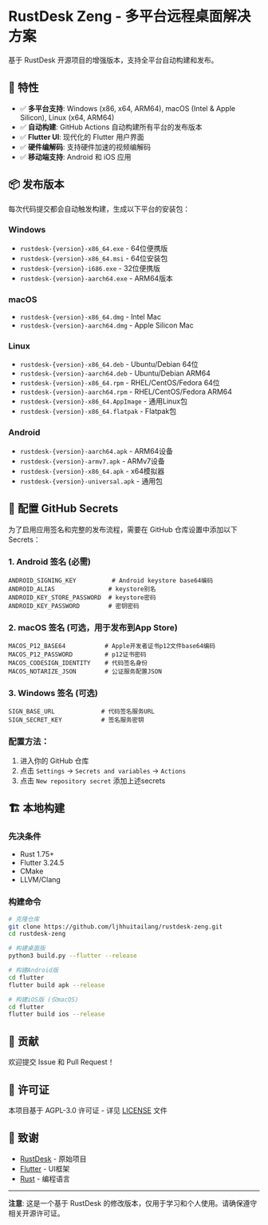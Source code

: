 # RustDesk Zeng - 多平台远程桌面解决方案

基于 RustDesk 开源项目的增强版本，支持全平台自动构建和发布。

## 🚀 特性

- ✅ **多平台支持**: Windows (x86, x64, ARM64), macOS (Intel & Apple Silicon), Linux (x64, ARM64)
- ✅ **自动构建**: GitHub Actions 自动构建所有平台的发布版本
- ✅ **Flutter UI**: 现代化的 Flutter 用户界面
- ✅ **硬件编解码**: 支持硬件加速的视频编解码
- ✅ **移动端支持**: Android 和 iOS 应用

## 📦 发布版本

每次代码提交都会自动触发构建，生成以下平台的安装包：

### Windows
- `rustdesk-{version}-x86_64.exe` - 64位便携版
- `rustdesk-{version}-x86_64.msi` - 64位安装包
- `rustdesk-{version}-i686.exe` - 32位便携版
- `rustdesk-{version}-aarch64.exe` - ARM64版本

### macOS
- `rustdesk-{version}-x86_64.dmg` - Intel Mac
- `rustdesk-{version}-aarch64.dmg` - Apple Silicon Mac

### Linux
- `rustdesk-{version}-x86_64.deb` - Ubuntu/Debian 64位
- `rustdesk-{version}-aarch64.deb` - Ubuntu/Debian ARM64
- `rustdesk-{version}-x86_64.rpm` - RHEL/CentOS/Fedora 64位
- `rustdesk-{version}-aarch64.rpm` - RHEL/CentOS/Fedora ARM64
- `rustdesk-{version}-x86_64.AppImage` - 通用Linux包
- `rustdesk-{version}-x86_64.flatpak` - Flatpak包

### Android
- `rustdesk-{version}-aarch64.apk` - ARM64设备
- `rustdesk-{version}-armv7.apk` - ARMv7设备
- `rustdesk-{version}-x86_64.apk` - x64模拟器
- `rustdesk-{version}-universal.apk` - 通用包

## 🔧 配置 GitHub Secrets

为了启用应用签名和完整的发布流程，需要在 GitHub 仓库设置中添加以下 Secrets：

### 1. Android 签名 (必需)
```
ANDROID_SIGNING_KEY          # Android keystore base64编码
ANDROID_ALIAS               # keystore别名
ANDROID_KEY_STORE_PASSWORD  # keystore密码
ANDROID_KEY_PASSWORD        # 密钥密码
```

### 2. macOS 签名 (可选，用于发布到App Store)
```
MACOS_P12_BASE64           # Apple开发者证书p12文件base64编码
MACOS_P12_PASSWORD         # p12证书密码
MACOS_CODESIGN_IDENTITY    # 代码签名身份
MACOS_NOTARIZE_JSON        # 公证服务配置JSON
```

### 3. Windows 签名 (可选)
```
SIGN_BASE_URL             # 代码签名服务URL
SIGN_SECRET_KEY           # 签名服务密钥
```

### 配置方法：

1. 进入你的 GitHub 仓库
2. 点击 `Settings` -> `Secrets and variables` -> `Actions`
3. 点击 `New repository secret` 添加上述secrets

## 🏗️ 本地构建

### 先决条件
- Rust 1.75+
- Flutter 3.24.5
- CMake
- LLVM/Clang

### 构建命令

```bash
# 克隆仓库
git clone https://github.com/ljhhuitailang/rustdesk-zeng.git
cd rustdesk-zeng

# 构建桌面版
python3 build.py --flutter --release

# 构建Android版
cd flutter
flutter build apk --release

# 构建iOS版 (仅macOS)
cd flutter
flutter build ios --release
```

## 🤝 贡献

欢迎提交 Issue 和 Pull Request！

## 📄 许可证

本项目基于 AGPL-3.0 许可证 - 详见 [LICENSE](LICENSE) 文件

## 🙏 致谢

- [RustDesk](https://github.com/rustdesk/rustdesk) - 原始项目
- [Flutter](https://flutter.dev/) - UI框架
- [Rust](https://www.rust-lang.org/) - 编程语言

---

**注意**: 这是一个基于 RustDesk 的修改版本，仅用于学习和个人使用。请确保遵守相关开源许可证。